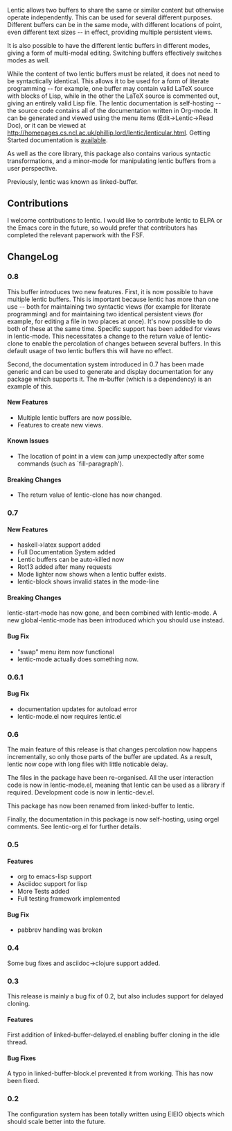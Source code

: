 
Lentic allows two buffers to share the same or similar content but
otherwise operate independently. This can be used for several different
purposes. Different buffers can be in the same mode, with different locations
of point, even different text sizes -- in effect, providing multiple
persistent views.

It is also possible to have the different lentic buffers in different modes,
giving a form of multi-modal editing. Switching buffers effectively switches
modes as well.

While the content of two lentic buffers must be related, it does not need to
be syntactically identical. This allows it to be used for a form of literate
programming -- for example, one buffer may contain valid LaTeX source with
blocks of Lisp, while in the other the LaTeX source is commented out, giving
an entirely valid Lisp file. The lentic documentation is self-hosting -- the
source code contains all of the documentation written in Org-mode. It can be
generated and viewed using the menu items (Edit->Lentic->Read Doc), or it can
be viewed at
http://homepages.cs.ncl.ac.uk/phillip.lord/lentic/lenticular.html. Getting
Started documentation is [available](lenticular.org#getting-started).

As well as the core library, this package also contains various syntactic
transformations, and a minor-mode for manipulating lentic buffers from a user
perspective.

Previously, lentic was known as linked-buffer.

## Contributions

I welcome contributions to lentic. I would like to contribute lentic to ELPA
or the Emacs core in the future, so would prefer that contributors has
completed the relevant paperwork with the FSF.


## ChangeLog

### 0.8

This buffer introduces two new features. First, it is now possible to have
multiple lentic buffers. This is important because lentic has more than one
use -- both for maintaining two syntactic views (for example for literate
programming) and for maintaining two identical persistent views (for example,
for editing a file in two places at once). It's now possible to do both of
these at the same time. Specific support has been added for views in
lentic-mode. This necessitates a change to the return value of lentic-clone to
enable the percolation of changes between several buffers. In this default
usage of two lentic buffers this will have no effect.

Second, the documentation system introduced in 0.7 has been made generic and
can be used to generate and display documentation for any package which
supports it. The m-buffer (which is a dependency) is an example of this.

#### New Features

- Multiple lentic buffers are now possible.
- Features to create new views.

#### Known Issues

- The location of point in a view can jump unexpectedly after some commands
  (such as `fill-paragraph').

#### Breaking Changes

- The return value of lentic-clone has now changed.

### 0.7

#### New Features

- haskell->latex support added
- Full Documentation System added
- Lentic buffers can be auto-killed now
- Rot13 added after many requests
- Mode lighter now shows when a lentic buffer exists.
- lentic-block shows invalid states in the mode-line

#### Breaking Changes

lentic-start-mode has now gone, and been combined with lentic-mode. A new
global-lentic-mode has been introduced which you should use instead.

#### Bug Fix

- "swap" menu item now functional
- lentic-mode actually does something now.

### 0.6.1

#### Bug Fix

- documentation updates for autoload error
- lentic-mode.el now requires lentic.el

### 0.6

The main feature of this release is that changes percolation now happens
incrementally, so only those parts of the buffer are updated. As a result,
lentic now cope with long files with little noticable delay.

The files in the package have been re-organised. All the user interaction code
is now in lentic-mode.el, meaning that lentic can be used as a library if
required. Development code is now in lentic-dev.el.

This package has now been renamed from linked-buffer to lentic.

Finally, the documentation in this package is now self-hosting, using orgel
comments. See lentic-org.el for further details.

### 0.5

#### Features
- org to emacs-lisp support
- Asciidoc support for lisp
- More Tests added
- Full testing framework implemented

#### Bug Fix

- pabbrev handling was broken

### 0.4

Some bug fixes and asciidoc->clojure support added.

### 0.3

This release is mainly a bug fix of 0.2, but also includes support for delayed
cloning.

#### Features

First addition of linked-buffer-delayed.el enabling buffer cloning in the idle
thread.

#### Bug Fixes

A typo in linked-buffer-block.el prevented it from working. This has now been fixed.


### 0.2

The configuration system has been totally written using EIEIO objects
which should scale better into the future.
